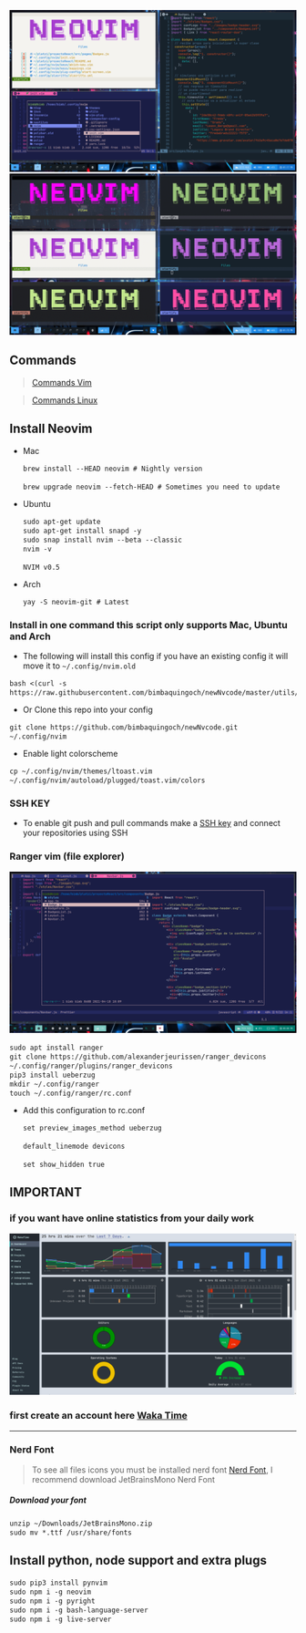 ![NVCode pic](./utils/images/neovim.png)
![NVCode pic](./utils/images/collage.png)

## Commands

> [Commands Vim](https://vim.rtorr.com/)

> [Commands Linux](https://blog.desdelinux.net/mas-de-400-comandos-para-gnulinux-que-deberias-conocer/)

## Install Neovim

- Mac

  ```
  brew install --HEAD neovim # Nightly version

  brew upgrade neovim --fetch-HEAD # Sometimes you need to update
  ```

- Ubuntu

  ```
  sudo apt-get update
  sudo apt-get install snapd -y
  sudo snap install nvim --beta --classic
  nvim -v

  NVIM v0.5
  ```

- Arch

  ```
  yay -S neovim-git # Latest
  ```

### Install in one command this script only supports Mac, Ubuntu and Arch

- The following will install this config if you have an existing config it will move it to `~/.config/nvim.old`

```
bash <(curl -s https://raw.githubusercontent.com/bimbaquingoch/newNvcode/master/utils/install.sh)
```

- Or Clone this repo into your config

```
git clone https://github.com/bimbaquingoch/newNvcode.git ~/.config/nvim
```

- Enable light colorscheme

```
cp ~/.config/nvim/themes/ltoast.vim ~/.config/nvim/autoload/plugged/toast.vim/colors
```

### SSH KEY

- To enable git push and pull commands make a [SSH key](https://gist.github.com/bimbaquingoch/f82962545ec731682cf989c582b3fd21) and connect your repositories using SSH

### Ranger vim (file explorer)

![NVCode pic](./utils/images/ranger.png)

```
sudo apt install ranger
git clone https://github.com/alexanderjeurissen/ranger_devicons ~/.config/ranger/plugins/ranger_devicons
pip3 install ueberzug
mkdir ~/.config/ranger
touch ~/.config/ranger/rc.conf
```

- Add this configuration to rc.conf

  ```
  set preview_images_method ueberzug

  default_linemode devicons

  set show_hidden true
  ```

## IMPORTANT

### if you want have online statistics from your daily work

![NVCode pic](./utils/images/waka.png)

### first create an account here [Waka Time](https://wakatime.com/)

<hr/>

### Nerd Font

> To see all files icons you must be installed nerd font [Nerd Font](https://www.nerdfonts.com/font-downloads), I recommend download JetBrainsMono Nerd Font

##### Download your font

```
unzip ~/Downloads/JetBrainsMono.zip
sudo mv *.ttf /usr/share/fonts
```

## Install python, node support and extra plugs

```
sudo pip3 install pynvim
sudo npm i -g neovim
sudo npm i -g pyright
sudo npm i -g bash-language-server
sudo npm i -g live-server
```
